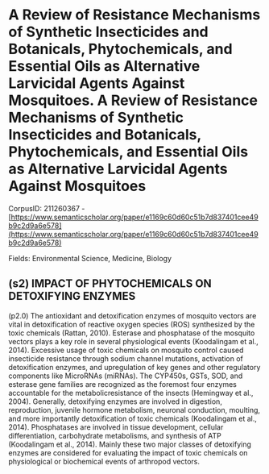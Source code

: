 # A Review of Resistance Mechanisms of Synthetic Insecticides and Botanicals, Phytochemicals, and Essential Oils as Alternative Larvicidal Agents Against Mosquitoes. A Review of Resistance Mechanisms of Synthetic Insecticides and Botanicals, Phytochemicals, and Essential Oils as Alternative Larvicidal Agents Against Mosquitoes

CorpusID: 211260367 - [https://www.semanticscholar.org/paper/e1169c60d60c51b7d837401cee49b9c2d9a6e578](https://www.semanticscholar.org/paper/e1169c60d60c51b7d837401cee49b9c2d9a6e578)

Fields: Environmental Science, Medicine, Biology

## (s2) IMPACT OF PHYTOCHEMICALS ON DETOXIFYING ENZYMES
(p2.0) The antioxidant and detoxification enzymes of mosquito vectors are vital in detoxification of reactive oxygen species (ROS) synthesized by the toxic chemicals (Rattan, 2010). Esterase and phosphatase of the mosquito vectors plays a key role in several physiological events (Koodalingam et al., 2014). Excessive usage of toxic chemicals on mosquito control caused insecticide resistance through sodium channel mutations, activation of detoxification enzymes, and upregulation of key genes and other regulatory components like MicroRNAs (miRNAs). The CYP450s, GSTs, SOD, and esterase gene families are recognized as the foremost four enzymes accountable for the metabolicresistance of the insects (Hemingway et al., 2004). Generally, detoxifying enzymes are involved in digestion, reproduction, juvenile hormone metabolism, neuronal conduction, moulting, and more importantly detoxification of toxic chemicals (Koodalingam et al., 2014). Phosphatases are involved in tissue development, cellular differentiation, carbohydrate metabolisms, and synthesis of ATP (Koodalingam et al., 2014). Mainly these two major classes of detoxifying enzymes are considered for evaluating the impact of toxic chemicals on physiological or biochemical events of arthropod vectors.
